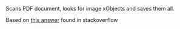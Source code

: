 Scans PDF document, looks for image xObjects and saves them all.

Based on [this answer](https://stackoverflow.com/a/34116472/2039471) found in stackoverflow 
